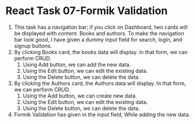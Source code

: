 # React Task 07-Formik Validation 

1. This task has a navigation bar; if you click on Dashboard, two cards will be displayed with content. Books and authors. To make the navigation bar look good, I have given a dummy input field for search, login, and signup buttons.
2. By clicking Books card, the books data will display. In that form, we can perform CRUD. 
   1. Using Add button, we can add the new data.
   2. Using the Edit button, we can edit the existing data.
   3. Using the Delete button, we can delete the data.
3. By clicking the Authors card, the Authors data will display. In that form, we can perform CRUD.
   1. Using the Add button, we can create new data.
   2. Using the Edit button, we can edit the existing data.
   3. Using the Delete button, we can delete the data.
4. Formik Validation has given in the input field, While adding the new data.
